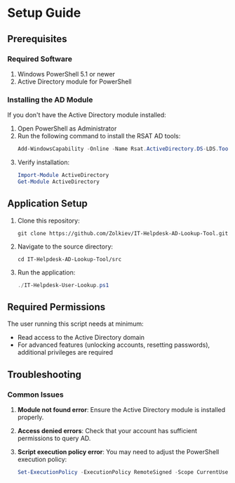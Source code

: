 # Setup Guide

## Prerequisites

### Required Software

1. Windows PowerShell 5.1 or newer
2. Active Directory module for PowerShell

### Installing the AD Module

If you don't have the Active Directory module installed:

1. Open PowerShell as Administrator
2. Run the following command to install the RSAT AD tools:
   ```powershell
   Add-WindowsCapability -Online -Name Rsat.ActiveDirectory.DS-LDS.Tools~~~~0.0.1.0
   ```
3. Verify installation:
   ```powershell
   Import-Module ActiveDirectory
   Get-Module ActiveDirectory
   ```

## Application Setup

1. Clone this repository:
   ```
   git clone https://github.com/Zolkiev/IT-Helpdesk-AD-Lookup-Tool.git
   ```

2. Navigate to the source directory:
   ```
   cd IT-Helpdesk-AD-Lookup-Tool/src
   ```

3. Run the application:
   ```powershell
   ./IT-Helpdesk-User-Lookup.ps1
   ```

## Required Permissions

The user running this script needs at minimum:

- Read access to the Active Directory domain
- For advanced features (unlocking accounts, resetting passwords), additional privileges are required

## Troubleshooting

### Common Issues

1. **Module not found error**:
   Ensure the Active Directory module is installed properly.

2. **Access denied errors**:
   Check that your account has sufficient permissions to query AD.

3. **Script execution policy error**:
   You may need to adjust the PowerShell execution policy:
   ```powershell
   Set-ExecutionPolicy -ExecutionPolicy RemoteSigned -Scope CurrentUser
   ```